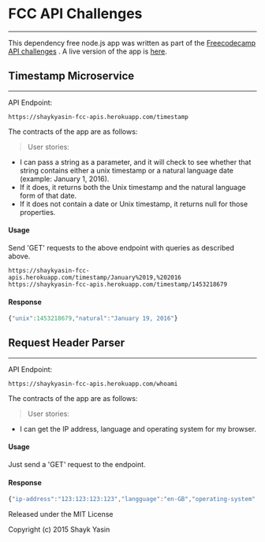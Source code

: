    
# FCC API Challenges
------------------------------

This dependency free node.js app was written as part of the [Freecodecamp API challenges](http://www.freecodecamp.com/map#nested-collapseAPIProjects) . A live version of the app is [here](https://shaykyasin-fcc-apis.herokuapp.com/).

## Timestamp Microservice
------------------------------
API Endpoint:
```
https://shaykyasin-fcc-apis.herokuapp.com/timestamp
```
The contracts of the app are as follows:
> User stories:
 * I can pass a string as a parameter, and it will check to see whether that string contains either a unix timestamp or a natural language date (example: January 1, 2016).
 * If it does, it returns both the Unix timestamp and the natural language form of that date.
 * If it does not contain a date or Unix timestamp, it returns null for those properties.

#### Usage
Send 'GET' requests to the above endpoint with queries as described above.
```
https://shaykyasin-fcc-apis.herokuapp.com/timestamp/January%2019,%202016
https://shaykyasin-fcc-apis.herokuapp.com/timestamp/1453218679

```
#### Response
```js
{"unix":1453218679,"natural":"January 19, 2016"}

```
## Request Header Parser
------------------------------
API Endpoint:
```
https://shaykyasin-fcc-apis.herokuapp.com/whoami

```
The contracts of the app are as follows:
> User stories:
* I can get the IP address, language and operating system for my browser.

#### Usage
Just send a 'GET' request to the endpoint.
#### Response
```js
{"ip-address":"123:123:123:123","langguage":"en-GB","operating-system":"Macintosh; Intel Mac OS X 10_9_5"}
```
Released under the MIT License

Copyright (c) 2015 Shayk Yasin